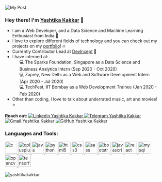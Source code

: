![My Post](https://user-images.githubusercontent.com/43854410/98590461-dbcde300-22f4-11eb-9bde-20210f7b9e48.png)

<!--<img align='right' src="https://github.com/yashtikakakkar/yashtikakakkar/blob/master/mygif.gif?raw=true" width='255'>-->

<p align='left'>
<h3><b> Hey there! I'm <a href="https://yashtikakakkar.github.io/">Yashtika Kakkar</a> 🌼 </h3></b>

<ul>
<li> I am a Web Developer, and a Data Science and Machine Learning Enthusiast from India 🚀
<li> I love to explore different fields of technology and you can check out my projects on my <a href="https://yashtikakakkar.github.io/">portfolio</a>! 🔥
<li> Currently Contributor Lead at <a href="https://github.com/Learn-Write-Repeat">DevIncept</a> 💯
<li> I have interned at:
 <ul>
  💻 The Sparks Foundation, Singapore as a Data Science and Business Analytics Intern (Sep 2020 - Oct 2020) <br>
  💻 Zaprey, New Delhi as a Web and Software Development Intern (Apr 2020 - Jul 2020) <br>
  💻 TechFest, IIT Bombay as a Web Development Trainee (Jan 2020 - Feb 2020) <br>
 </ul>
<li> Other than coding, I love to talk about underrated music, art and movies! ⭐ </ul>
</p>
 
<p> <b> Reach out: </b> 
    <a href="https://www.linkedin.com/in/yashtika-kakkar/">
        <img src="https://img.shields.io/badge/LinkedIn--_.svg?style=social&logo=linkedin" alt="LinkedIn Yashtika Kakkar">
    </a>
    <a href="https://t.me/yashtika">
        <img src="https://img.shields.io/badge/telegram--_.svg?style=social&logo=telegram" alt="Telegram Yashtika Kakkar">
    </a>
    <a href="mailto:yashtika2000@gmail.com">
        <img src="https://img.shields.io/badge/gmail--_.svg?style=social&logo=gmail" alt="Gmail Yashtika Kakkar">
    </a>
    <a href="https://github.com/yashtikakakkar">
        <img src="https://img.shields.io/github/followers/yashtikakakkar.svg?label=GitHub&style=social" alt="GitHub Yashtika Kakkar">
    </a>  </p>
    
<h3 align="left">Languages and Tools:</h3>
<p align="left"> 
 <a href="https://www.cprogramming.com/" target="_blank"> <img src="https://devicons.github.io/devicon/devicon.git/icons/c/c-original.svg" alt="c" width="40" height="40"/> </a>
 <a href="https://www.w3schools.com/cpp/" target="_blank"> <img src="https://devicons.github.io/devicon/devicon.git/icons/cplusplus/cplusplus-original.svg" alt="cplusplus" width="40" height="40"/> </a>
 <a href="https://www.java.com" target="_blank"> <img src="https://devicons.github.io/devicon/devicon.git/icons/java/java-original-wordmark.svg" alt="java" width="40" height="40"/> </a>
 <a href="https://www.python.org" target="_blank"> <img src="https://devicons.github.io/devicon/devicon.git/icons/python/python-original.svg" alt="python" width="40" height="40"/> </a>
 <a href="https://www.w3.org/html/" target="_blank"> <img src="https://devicons.github.io/devicon/devicon.git/icons/html5/html5-original-wordmark.svg" alt="html5" width="40" height="40"/> </a>
 <a href="https://www.w3schools.com/css/" target="_blank"> <img src="https://devicons.github.io/devicon/devicon.git/icons/css3/css3-original-wordmark.svg" alt="css3" width="40" height="40"/> </a>
 <a href="https://sass-lang.com" target="_blank"> <img src="https://devicons.github.io/devicon/devicon.git/icons/sass/sass-original.svg" alt="sass" width="40" height="40"/> </a>
 <a href="https://getbootstrap.com" target="_blank"> <img src="https://devicons.github.io/devicon/devicon.git/icons/bootstrap/bootstrap-plain.svg" alt="bootstrap" width="40" height="40"/> </a>
 <a href="https://developer.mozilla.org/en-US/docs/Web/JavaScript" target="_blank"> <img src="https://devicons.github.io/devicon/devicon.git/icons/javascript/javascript-original.svg" alt="javascript" width="40" height="40"/> </a>
 <a href="https://reactjs.org/" target="_blank"> <img src="https://devicons.github.io/devicon/devicon.git/icons/react/react-original-wordmark.svg" alt="react" width="40" height="40"/> </a>
 <a href="https://www.mysql.com/" target="_blank"> <img src="https://devicons.github.io/devicon/devicon.git/icons/mysql/mysql-original-wordmark.svg" alt="mysql" width="40" height="40"/> </a>
 <a href="https://opencv.org/" target="_blank"> <img src="https://www.vectorlogo.zone/logos/opencv/opencv-icon.svg" alt="opencv" width="40" height="40"/> </a>    
 <a href="https://www.tensorflow.org" target="_blank"> <img src="https://www.vectorlogo.zone/logos/tensorflow/tensorflow-icon.svg" alt="tensorflow" width="40" height="40"/> </a> </p>
    
<p><img align="center" src="https://github-readme-stats.vercel.app/api?username=yashtikakakkar&show_icons=true&locale=en&theme=dracula&hide=issues&count_private=true" alt="yashtikakakkar" /></p>

